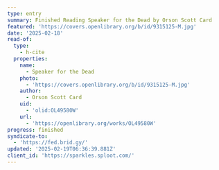 ```yaml
---
type: entry
summary: Finished Reading Speaker for the Dead by Orson Scott Card
featured: 'https://covers.openlibrary.org/b/id/9315125-M.jpg'
date: '2025-02-18'
read-of:
  type:
    - h-cite
  properties:
    name:
      - Speaker for the Dead
    photo:
      - 'https://covers.openlibrary.org/b/id/9315125-M.jpg'
    author:
      - Orson Scott Card
    uid:
      - 'olid:OL49580W'
    url:
      - 'https://openlibrary.org/works/OL49580W'
progress: finished
syndicate-to:
  - 'https://fed.brid.gy/'
updated: '2025-02-19T06:36:39.881Z'
client_id: 'https://sparkles.sploot.com/'
---
```


